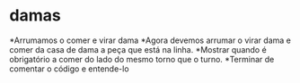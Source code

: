# damas

*Arrumamos o comer e virar dama
*Agora devemos arrumar o virar dama e comer da casa de dama a peça que está na linha.
*Mostrar quando é obrigatório a comer do lado do mesmo torno que o turno.
*Terminar de comentar o código e entende-lo
